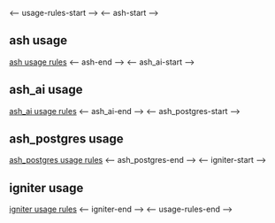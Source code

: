 <-- usage-rules-start -->
<-- ash-start -->
## ash usage
[ash usage rules](deps/ash/usage-rules.md)
<-- ash-end -->
<-- ash_ai-start -->
## ash_ai usage
[ash_ai usage rules](deps/ash_ai/usage-rules.md)
<-- ash_ai-end -->
<-- ash_postgres-start -->
## ash_postgres usage
[ash_postgres usage rules](deps/ash_postgres/usage-rules.md)
<-- ash_postgres-end -->
<-- igniter-start -->
## igniter usage
[igniter usage rules](deps/igniter/usage-rules.md)
<-- igniter-end -->
<-- usage-rules-end -->
